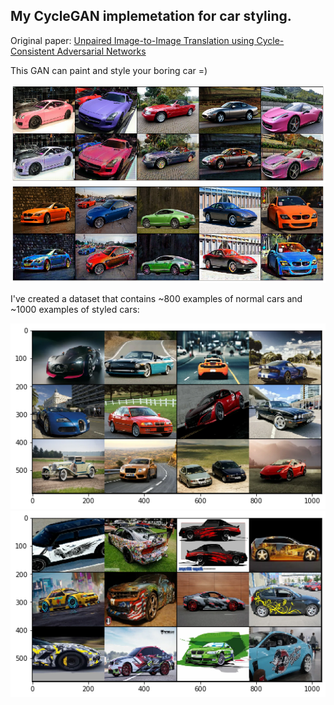 ## My CycleGAN implemetation for car styling.

Original paper: [Unpaired Image-to-Image Translation
using Cycle-Consistent Adversarial Networks](https://arxiv.org/pdf/1703.10593.pdf)

This GAN can paint and style your boring car =)

<p align="center">
    <img src="images/test1.png" width="800"\>
    <img src="images/test2.png" width="800"\>
</p>

I've created a dataset that contains ~800 examples of normal cars and ~1000 examples of styled cars:

<p align="center">
    <img src="images/train1.png" width="700"\>
    <img src="images/train2.png" width="700"\>
</p>
